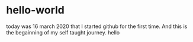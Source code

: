 # hello-world
today was 16 march 2020 that I started github for the first time. And this is the begainning of my self taught journey. hello
